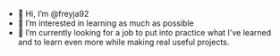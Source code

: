 - 👋 Hi, I’m @freyja92
- 👀 I’m interested in learning as much as possible
- 🌱 I’m currently looking for a job to put into practice what I've learned and to learn even more while making real useful projects.


<!---
freyja92/freyja92 is a ✨ special ✨ repository because its `README.md` (this file) appears on your GitHub profile.
You can click the Preview link to take a look at your changes.
--->
